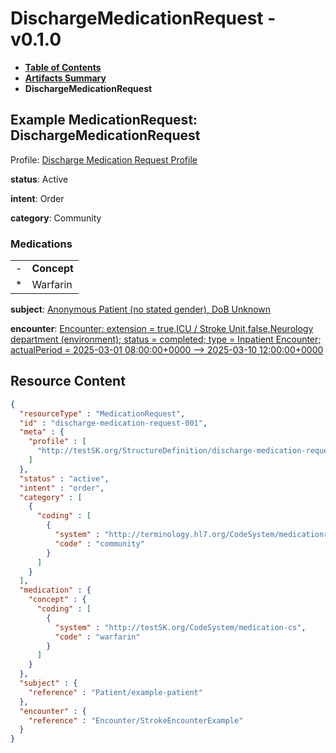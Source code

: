 # DischargeMedicationRequest - v0.1.0

* [**Table of Contents**](toc.md)
* [**Artifacts Summary**](artifacts.md)
* **DischargeMedicationRequest**

## Example MedicationRequest: DischargeMedicationRequest

Profile: [Discharge Medication Request Profile](StructureDefinition-discharge-medication-request-profile.md)

**status**: Active

**intent**: Order

**category**: Community

### Medications

| | |
| :--- | :--- |
| - | **Concept** |
| * | Warfarin |

**subject**: [Anonymous Patient (no stated gender), DoB Unknown](Patient-example-patient.md)

**encounter**: [Encounter: extension = true,ICU / Stroke Unit,false,Neurology department (environment); status = completed; type = Inpatient Encounter; actualPeriod = 2025-03-01 08:00:00+0000 --> 2025-03-10 12:00:00+0000](Encounter-StrokeEncounterExample.md)



## Resource Content

```json
{
  "resourceType" : "MedicationRequest",
  "id" : "discharge-medication-request-001",
  "meta" : {
    "profile" : [
      "http://testSK.org/StructureDefinition/discharge-medication-request-profile"
    ]
  },
  "status" : "active",
  "intent" : "order",
  "category" : [
    {
      "coding" : [
        {
          "system" : "http://terminology.hl7.org/CodeSystem/medicationrequest-admin-location",
          "code" : "community"
        }
      ]
    }
  ],
  "medication" : {
    "concept" : {
      "coding" : [
        {
          "system" : "http://testSK.org/CodeSystem/medication-cs",
          "code" : "warfarin"
        }
      ]
    }
  },
  "subject" : {
    "reference" : "Patient/example-patient"
  },
  "encounter" : {
    "reference" : "Encounter/StrokeEncounterExample"
  }
}

```
